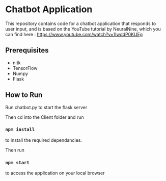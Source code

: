 # Chatbot Application

This repository contains code for a chatbot application that responds to user input, and is based on the YouTube tutorial by NeuralNine, which you can find here : https://www.youtube.com/watch?v=1lwddP0KUEg

## Prerequisites

- nltk
- TensorFlow
- Numpy
- Flask

## How to Run

Run chatbot.py to start the flask server

Then cd into the Client folder and run 

### `npm install`

to install the required dependancies.

Then run

### `npm start`

to access the application on your local browser


